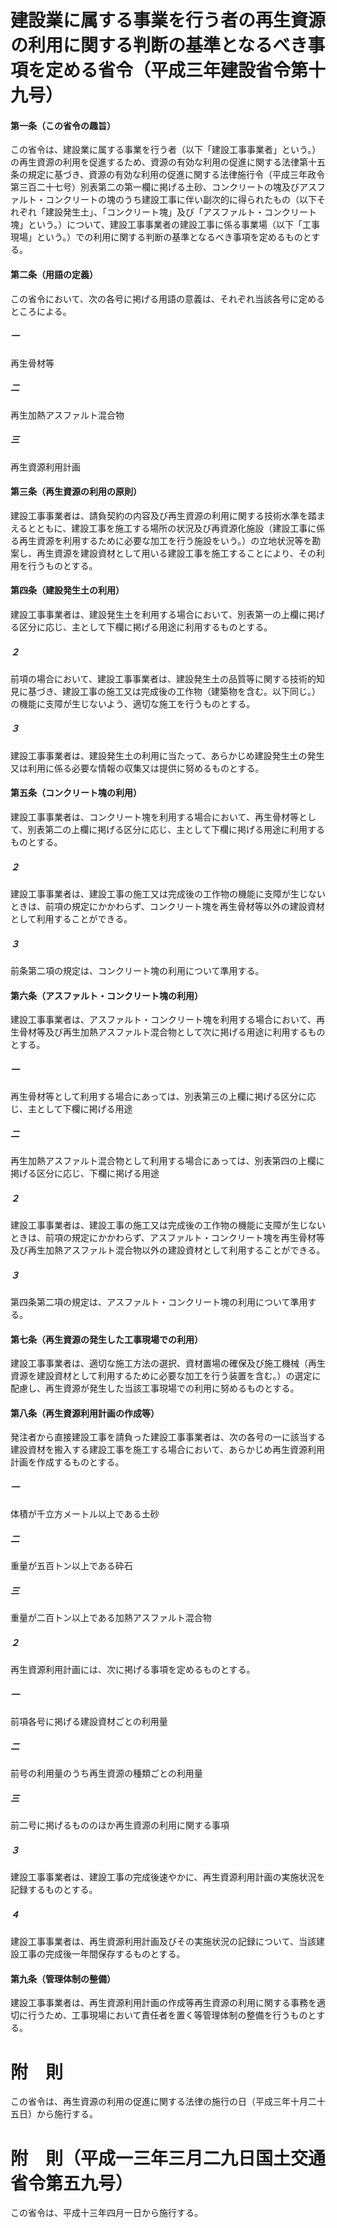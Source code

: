 # 建設業に属する事業を行う者の再生資源の利用に関する判断の基準となるべき事項を定める省令（平成三年建設省令第十九号）
#### 第一条（この省令の趣旨）
この省令は、建設業に属する事業を行う者（以下「建設工事事業者」という。）の再生資源の利用を促進するため、資源の有効な利用の促進に関する法律第十五条の規定に基づき、資源の有効な利用の促進に関する法律施行令（平成三年政令第三百二十七号）別表第二の第一欄に掲げる土砂、コンクリートの塊及びアスファルト・コンクリートの塊のうち建設工事に伴い副次的に得られたもの（以下それぞれ「建設発生土」、「コンクリート塊」及び「アスファルト・コンクリート塊」という。）について、建設工事事業者の建設工事に係る事業場（以下「工事現場」という。）での利用に関する判断の基準となるべき事項を定めるものとする。
#### 第二条（用語の定義）
この省令において、次の各号に掲げる用語の意義は、それぞれ当該各号に定めるところによる。
##### 一
再生骨材等
##### 二
再生加熱アスファルト混合物
##### 三
再生資源利用計画
#### 第三条（再生資源の利用の原則）
建設工事事業者は、請負契約の内容及び再生資源の利用に関する技術水準を踏まえるとともに、建設工事を施工する場所の状況及び再資源化施設（建設工事に係る再生資源を利用するために必要な加工を行う施設をいう。）の立地状況等を勘案し、再生資源を建設資材として用いる建設工事を施工することにより、その利用を行うものとする。
#### 第四条（建設発生土の利用）
建設工事事業者は、建設発生土を利用する場合において、別表第一の上欄に掲げる区分に応じ、主として下欄に掲げる用途に利用するものとする。
##### ２
前項の場合において、建設工事事業者は、建設発生土の品質等に関する技術的知見に基づき、建設工事の施工又は完成後の工作物（建築物を含む。以下同じ。）の機能に支障が生じないよう、適切な施工を行うものとする。
##### ３
建設工事事業者は、建設発生土の利用に当たって、あらかじめ建設発生土の発生又は利用に係る必要な情報の収集又は提供に努めるものとする。
#### 第五条（コンクリート塊の利用）
建設工事事業者は、コンクリート塊を利用する場合において、再生骨材等として、別表第二の上欄に掲げる区分に応じ、主として下欄に掲げる用途に利用するものとする。
##### ２
建設工事事業者は、建設工事の施工又は完成後の工作物の機能に支障が生じないときは、前項の規定にかかわらず、コンクリート塊を再生骨材等以外の建設資材として利用することができる。
##### ３
前条第二項の規定は、コンクリート塊の利用について準用する。
#### 第六条（アスファルト・コンクリート塊の利用）
建設工事事業者は、アスファルト・コンクリート塊を利用する場合において、再生骨材等及び再生加熱アスファルト混合物として次に掲げる用途に利用するものとする。
##### 一
再生骨材等として利用する場合にあっては、別表第三の上欄に掲げる区分に応じ、主として下欄に掲げる用途
##### 二
再生加熱アスファルト混合物として利用する場合にあっては、別表第四の上欄に掲げる区分に応じ、下欄に掲げる用途
##### ２
建設工事事業者は、建設工事の施工又は完成後の工作物の機能に支障が生じないときは、前項の規定にかかわらず、アスファルト・コンクリート塊を再生骨材等及び再生加熱アスファルト混合物以外の建設資材として利用することができる。
##### ３
第四条第二項の規定は、アスファルト・コンクリート塊の利用について準用する。
#### 第七条（再生資源の発生した工事現場での利用）
建設工事事業者は、適切な施工方法の選択、資材置場の確保及び施工機械（再生資源を建設資材として利用するために必要な加工を行う装置を含む。）の選定に配慮し、再生資源が発生した当該工事現場での利用に努めるものとする。
#### 第八条（再生資源利用計画の作成等）
発注者から直接建設工事を請負った建設工事事業者は、次の各号の一に該当する建設資材を搬入する建設工事を施工する場合において、あらかじめ再生資源利用計画を作成するものとする。
##### 一
体積が千立方メートル以上である土砂
##### 二
重量が五百トン以上である砕石
##### 三
重量が二百トン以上である加熱アスファルト混合物
##### ２
再生資源利用計画には、次に掲げる事項を定めるものとする。
##### 一
前項各号に掲げる建設資材ごとの利用量
##### 二
前号の利用量のうち再生資源の種類ごとの利用量
##### 三
前二号に掲げるもののほか再生資源の利用に関する事項
##### ３
建設工事事業者は、建設工事の完成後速やかに、再生資源利用計画の実施状況を記録するものとする。
##### ４
建設工事事業者は、再生資源利用計画及びその実施状況の記録について、当該建設工事の完成後一年間保存するものとする。
#### 第九条（管理体制の整備）
建設工事事業者は、再生資源利用計画の作成等再生資源の利用に関する事務を適切に行うため、工事現場において責任者を置く等管理体制の整備を行うものとする。
# 附　則
この省令は、再生資源の利用の促進に関する法律の施行の日（平成三年十月二十五日）から施行する。
# 附　則（平成一三年三月二九日国土交通省令第五九号）
この省令は、平成十三年四月一日から施行する。
